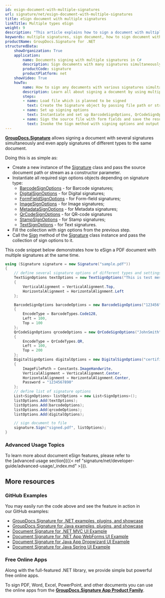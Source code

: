 ```yaml
---
id: esign-document-with-multiple-signatures
url: signature/net/esign-document-with-multiple-signatures
title: eSign document with multiple signatures
linkTitle: Multiple types eSign
weight: 9
description: "This article explains how to sign a document with multiple signatures of various types by GroupDocs.Signature API"
keywords: multiple signatures, sign document, how to sign document with multiple signatures
productName: GroupDocs.Signature for .NET
structuredData:
    showOrganization: True
    application:    
        name: Documents signing with multiple signatures in C#    
        description: Sign documents with many signatures simultaneously and C# language by GroupDocs.Signature for .NET APIs
        productCode: signature
        productPlatform: net 
    showVideo: True
    howTo:
        name: How to sign any documents with various signatures simultaneously using C# 
        description: Learn all about signing a document by using multiple signatures and C#
        steps:
        - name: Load file which is planned to be signed
          text: Create the Signature object by passing file path or stream as a constructor parameter.
        - name: Set up signing options 
          text: Instantiate and set up BarcodeSignOptions, QrCodeSignOptions and DigitalSignOptions objects and add them to the List.
        - name: Sign the source file with form fields and save the result 
          text: Invoke the Sign method with signing options and output file path or stream.
---
```

[**GroupDocs.Signature**](https://products.groupdocs.com/signature/net) allows signing a document with several signatures simultaneously and even apply signatures of different types to the same document.

Doing this is as simple as:

* Create a new instance of the [Signature](https://reference.groupdocs.com/signature/net/groupdocs.signature/signature) class and pass the source document path or stream as a constructor parameter.
* Instantiate all required sign options objects depending on signature type:
    * [BarcodeSignOptions](https://reference.groupdocs.com/signature/net/groupdocs.signature.options/barcodesignoptions) - for Barcode signatures;
    * [DigitalSignOptions](https://reference.groupdocs.com/signature/net/groupdocs.signature.options/digitalsignoptions/) - for Digital signatures;
    * [FormFieldSignOptions](https://reference.groupdocs.com/signature/net/groupdocs.signature.options/formfieldsignoptions) - for Form-field signatures;
    * [ImageSignOptions](https://reference.groupdocs.com/signature/net/groupdocs.signature.options/imagesignoptions) - for Image signatures;
    * [MetadataSignOptions](https://reference.groupdocs.com/signature/net/groupdocs.signature.options/metadatasignoptions) - for Metadata signatures;
    * [QrCodeSignOptions](https://reference.groupdocs.com/signature/net/groupdocs.signature.options/qrcodesignoptions) - for QR-code signatures
    * [StampSIgnOptions](https://reference.groupdocs.com/signature/net/groupdocs.signature.options/stampsignoptions) - for Stamp signatures;
    * [TextSignOptions](https://reference.groupdocs.com/signature/net/groupdocs.signature.options/textsignoptions) - for Text signatures.
* Fill the collection with sign options from the previous step.  
* Call the [Sign](https://reference.groupdocs.com/signature/net/groupdocs.signature/signature/sign/) method of the [Signature](https://reference.groupdocs.com/signature/net/groupdocs.signature/signature) class instance and pass the collection of sign options to it.

This code snippet below demonstrates how to eSign a PDF document with multiple signatures at the same time.

```csharp
using (Signature signature = new Signature("sample.pdf"))
{
    // define several signature options of different types and settings
    TextSignOptions textOptions = new TextSignOptions("This is test message")
    {
        VerticalAlignment = VerticalAlignment.Top,
        HorizontalAlignment = HorizontalAlignment.Left
    };

    BarcodeSignOptions barcodeOptions = new BarcodeSignOptions("123456")
    {
        EncodeType = BarcodeTypes.Code128,
        Left = 100,
        Top = 100
    };
    QrCodeSignOptions qrcodeOptions = new QrCodeSignOptions("JohnSmith")
    {
        EncodeType = QrCodeTypes.QR,
        Left = 100,
        Top = 200
    };
    DigitalSignOptions digitalOptions = new DigitalSignOptions("certificate.pfx")
    {
        ImageFilePath = Constants.ImageHandwrite,
        VerticalAlignment = VerticalAlignment.Center,
        HorizontalAlignment = HorizontalAlignment.Center,
        Password = "1234567890"
    };
    // define list of signature options
    List<SignOptions> listOptions = new List<SignOptions>();
    listOptions.Add(textOptions);
    listOptions.Add(barcodeOptions);
    listOptions.Add(qrcodeOptions);
    listOptions.Add(digitalOptions);

    // sign document to file
    signature.Sign("signed.pdf", listOptions);
}    
```

### Advanced Usage Topics

To learn more about document eSign features, please refer to the [advanced usage section]({{< ref "signature/net/developer-guide/advanced-usage/_index.md" >}}).

## More resources

### GitHub Examples

You may easily run the code above and see the feature in action in our GitHub examples:

* [GroupDocs.Signature for .NET examples, plugins, and showcase](https://github.com/groupdocs-signature/GroupDocs.Signature-for-.NET)
* [GroupDocs.Signature for Java examples, plugins, and showcase](https://github.com/groupdocs-signature/GroupDocs.Signature-for-Java)
* [Document Signature for .NET MVC UI Example](https://github.com/groupdocs-signature/GroupDocs.Signature-for-.NET-MVC)
* [Document Signature for .NET App WebForms UI Example](https://github.com/groupdocs-signature/GroupDocs.Signature-for-.NET-WebForms)
* [Document Signature for Java App Dropwizard UI Example](https://github.com/groupdocs-signature/GroupDocs.Signature-for-Java-Dropwizard)
* [Document Signature for Java Spring UI Example](https://github.com/groupdocs-signature/GroupDocs.Signature-for-Java-Spring)

### Free Online Apps

Along with the full-featured .NET library, we provide simple but powerful free online apps.

To sign PDF, Word, Excel, PowerPoint, and other documents you can use the online apps from the **[GroupDocs.Signature App Product Family](https://products.groupdocs.app/signature/family)**.